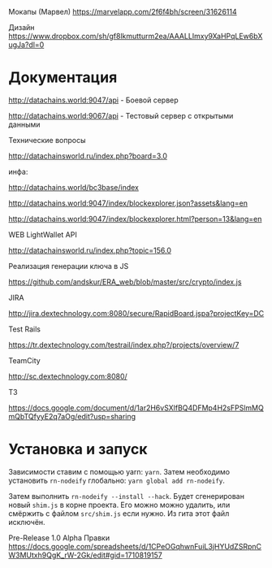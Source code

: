 Мокапы (Марвел) https://marvelapp.com/2f6f4bh/screen/31626114

Дизайн https://www.dropbox.com/sh/gf8lkmutturm2ea/AAALLImxy9XaHPqLEw6bXugJa?dl=0


# Документация

http://datachains.world:9047/api - Боевой сервер

http://datachains.world:9067/api - Тестовый сервер с открытыми данными



Технические вопросы

http://datachainsworld.ru/index.php?board=3.0


инфа: 

http://datachains.world/bc3base/index

http://datachains.world:9047/index/blockexplorer.json?assets&lang=en

http://datachains.world:9047/index/blockexplorer.html?person=13&lang=en


WEB LightWallet API

http://datachainsworld.ru/index.php?topic=156.0


Реализация генерации ключа в JS

https://github.com/andskur/ERA_web/blob/master/src/crypto/index.js


JIRA

http://jira.dextechnology.com:8080/secure/RapidBoard.jspa?projectKey=DC


Test Rails

https://tr.dextechnology.com/testrail/index.php?/projects/overview/7

TeamCity

http://sc.dextechnology.com:8080/

TЗ

https://docs.google.com/document/d/1ar2H6vSXlfBQ4DFMp4H2sFPSlmMQmQbTQfyyE2q7aOg/edit?usp=sharing

# Установка и запуск

Зависимости ставим с помощью yarn: `yarn`. Затем необходимо установить `rn-nodeify` глобально: `yarn global add rn-nodeify`.

Затем выполнить `rn-nodeify --install --hack`. Будет сгенерирован новый `shim.js` в корне проекта. Его можно можно удалить, или смёржить с файлом `src/shim.js` если нужно. Из гита этот файл исключён.


Pre-Release 1.0 Alpha
Правки
https://docs.google.com/spreadsheets/d/1CPeOGqhwnFuiL3jHYUdZSRpnCW3MUtxh9QgK_rW-2Gk/edit#gid=1710819157
